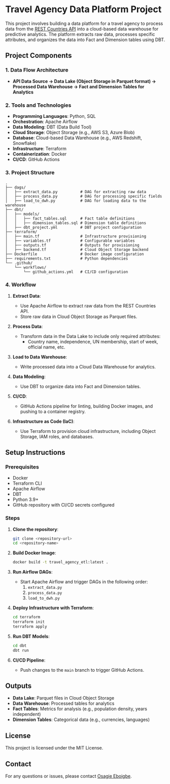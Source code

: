 
# Travel Agency Data Platform Project

This project involves building a data platform for a travel agency to process data from the [REST Countries API](https://restcountries.com/v3.1/all) into a cloud-based data warehouse for predictive analytics. The platform extracts raw data, processes specific attributes, and organizes the data into Fact and Dimension tables using DBT.

## Project Components

### 1. Data Flow Architecture
- **API Data Source → Data Lake (Object Storage in Parquet format) → Processed Data Warehouse → Fact and Dimension Tables for Analytics**

### 2. Tools and Technologies
- **Programming Languages**: Python, SQL
- **Orchestration**: Apache Airflow
- **Data Modeling**: DBT (Data Build Tool)
- **Cloud Storage**: Object Storage (e.g., AWS S3, Azure Blob)
- **Database**: Cloud-based Data Warehouse (e.g., AWS Redshift, Snowflake)
- **Infrastructure**: Terraform
- **Containerization**: Docker
- **CI/CD**: GitHub Actions

### 3. Project Structure
```
.
├── dags/
│   ├── extract_data.py          # DAG for extracting raw data
│   ├── process_data.py          # DAG for processing specific fields
│   ├── load_to_dwh.py           # DAG for loading data to the warehouse
├── dbt/
│   ├── models/
│   │   ├── fact_tables.sql      # Fact table definitions
│   │   ├── dimension_tables.sql # Dimension table definitions
│   ├── dbt_project.yml          # DBT project configuration
├── terraform/
│   ├── main.tf                  # Infrastructure provisioning
│   ├── variables.tf             # Configurable variables
│   ├── outputs.tf               # Outputs for provisioning
│   ├── backend.tf               # Cloud Object Storage backend
├── Dockerfile                   # Docker image configuration
├── requirements.txt             # Python dependencies
└── .github/
    └── workflows/
        └── github_actions.yml   # CI/CD configuration
```

### 4. Workflow
1. **Extract Data**: 
   - Use Apache Airflow to extract raw data from the REST Countries API.
   - Store raw data in Cloud Object Storage as Parquet files.

2. **Process Data**: 
   - Transform data in the Data Lake to include only required attributes:
     - Country name, independence, UN membership, start of week, official name, etc.

3. **Load to Data Warehouse**: 
   - Write processed data into a Cloud Data Warehouse for analytics.

4. **Data Modeling**: 
   - Use DBT to organize data into Fact and Dimension tables.

5. **CI/CD**: 
   - GitHub Actions pipeline for linting, building Docker images, and pushing to a container registry.

6. **Infrastructure as Code (IaC)**: 
   - Use Terraform to provision cloud infrastructure, including Object Storage, IAM roles, and databases.

## Setup Instructions

### Prerequisites
- Docker
- Terraform CLI
- Apache Airflow
- DBT
- Python 3.9+
- GitHub repository with CI/CD secrets configured

### Steps
1. **Clone the repository**:
   ```bash
   git clone <repository-url>
   cd <repository-name>
   ```

2. **Build Docker Image**:
   ```bash
   docker build -t travel_agency_etl:latest .
   ```

3. **Run Airflow DAGs**:
   - Start Apache Airflow and trigger DAGs in the following order:
     1. `extract_data.py`
     2. `process_data.py`
     3. `load_to_dwh.py`

4. **Deploy Infrastructure with Terraform**:
   ```bash
   cd terraform
   terraform init
   terraform apply
   ```

5. **Run DBT Models**:
   ```bash
   cd dbt
   dbt run
   ```

6. **CI/CD Pipeline**:
   - Push changes to the `main` branch to trigger GitHub Actions.

## Outputs
- **Data Lake**: Parquet files in Cloud Object Storage
- **Data Warehouse**: Processed tables for analytics
- **Fact Tables**: Metrics for analysis (e.g., population density, years independent)
- **Dimension Tables**: Categorical data (e.g., currencies, languages)

## License
This project is licensed under the MIT License.

## Contact
For any questions or issues, please contact [Osagie Eboigbe](Mailto:johanneseboigbe55@yahoo.com).

